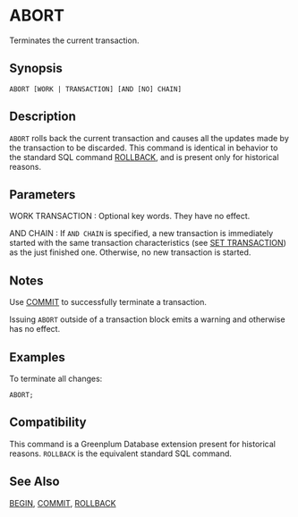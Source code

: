 # ABORT

Terminates the current transaction.

## Synopsis

``` {#sql_command_synopsis}
ABORT [WORK | TRANSACTION] [AND [NO] CHAIN]
```

## Description

`ABORT` rolls back the current transaction and causes all the updates made by the transaction to be discarded. This command is identical in behavior to the standard SQL command [ROLLBACK](/docs/sql-statements/sql-statement-rollback.md), and is present only for historical reasons.

## Parameters

WORK
TRANSACTION
:   Optional key words. They have no effect.

AND CHAIN
:   If `AND CHAIN` is specified, a new transaction is immediately started with the same transaction characteristics (see [SET TRANSACTION](/docs/sql-statements/sql-statement-set-transaction.md)) as the just finished one. Otherwise, no new transaction is started.

## Notes

Use [COMMIT](/docs/sql-statements/sql-statement-commit.md) to successfully terminate a transaction.

Issuing `ABORT` outside of a transaction block emits a warning and otherwise has no effect.

## Examples

To terminate all changes:

```
ABORT;
```

## Compatibility

This command is a Greenplum Database extension present for historical reasons. `ROLLBACK` is the equivalent standard SQL command.

## See Also

[BEGIN](/docs/sql-statements/sql-statement-begin.md), [COMMIT](/docs/sql-statements/sql-statement-commit.md), [ROLLBACK](/docs/sql-statements/sql-statement-rollback.md)




